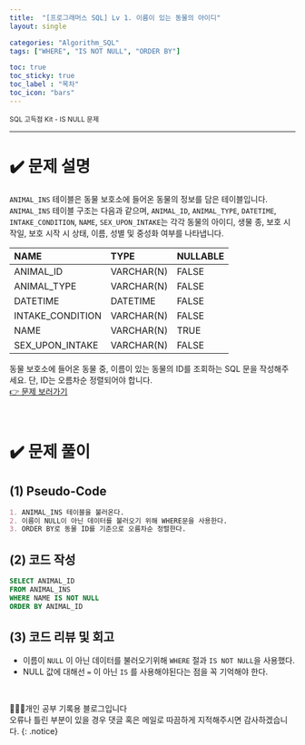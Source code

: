 ```yaml
---
title:  "[프로그래머스 SQL] Lv 1. 이름이 있는 동물의 아이디"
layout: single

categories: "Algorithm_SQL"
tags: ["WHERE", "IS NOT NULL", "ORDER BY"]

toc: true
toc_sticky: true
toc_label : "목차"
toc_icon: "bars"
---
```


<small>SQL 고득점 Kit - IS NULL 문제</small>

***

# <span class="half_HL">✔️ 문제 설명</span>
```ANIMAL_INS``` 테이블은 동물 보호소에 들어온 동물의 정보를 담은 테이블입니다. ```ANIMAL_INS``` 테이블 구조는 다음과 같으며, ```ANIMAL_ID```, ```ANIMAL_TYPE```, ```DATETIME```, ```INTAKE_CONDITION```, ```NAME```, ```SEX_UPON_INTAKE```는 각각 동물의 아이디, 생물 종, 보호 시작일, 보호 시작 시 상태, 이름, 성별 및 중성화 여부를 나타냅니다.

|NAME|	TYPE	|NULLABLE|
|:---|:-------|:---------|
|ANIMAL_ID|	VARCHAR(N)|	FALSE|
|ANIMAL_TYPE|	VARCHAR(N)	|FALSE|
|DATETIME|	DATETIME|	FALSE|
|INTAKE_CONDITION	|VARCHAR(N)|	FALSE|
|NAME|	VARCHAR(N)|	TRUE|
|SEX_UPON_INTAKE	|VARCHAR(N)|	FALSE|

동물 보호소에 들어온 동물 중, 이름이 있는 동물의 ID를 조회하는 SQL 문을 작성해주세요. 단, ID는 오름차순 정렬되어야 합니다.
<br>[👉 문제 보러가기](https://school.programmers.co.kr/learn/courses/30/lessons/59407)

<br>

# <span class="half_HL">✔️ 문제 풀이</span>
## (1) Pseudo-Code
```markdown
1. ANIMAL_INS 테이블을 불러온다.
2. 이름이 NULL이 아닌 데이터를 불러오기 위해 WHERE문을 사용한다.
3. ORDER BY로 동물 ID를 기준으로 오름차순 정렬한다.
```

## (2) 코드 작성
```sql
SELECT ANIMAL_ID
FROM ANIMAL_INS
WHERE NAME IS NOT NULL
ORDER BY ANIMAL_ID
```

## (3) 코드 리뷰 및 회고
- 이름이 ```NULL``` 이 아닌 데이터를 불러오기위해 ```WHERE``` 절과 ```IS NOT NULL```을 사용했다.
- NULL 값에 대해선 ```=``` 이 아닌 ```IS``` 를 사용해야된다는 점을 꼭 기억해야 한다.

<br>

👩🏻‍💻개인 공부 기록용 블로그입니다
<br>오류나 틀린 부분이 있을 경우 댓글 혹은 메일로 따끔하게 지적해주시면 감사하겠습니다.
{: .notice}
